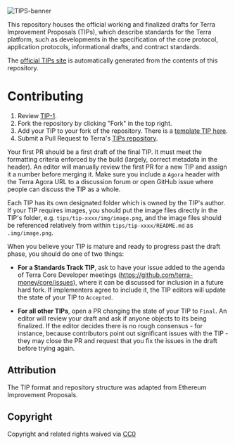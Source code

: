 ![TIPS-banner](./img/TIPs_banner.png)

This repository houses the official working and finalized drafts for Terra Improvement Proposals (TIPs), which describe standards for the Terra platform, such as developments in the specification of the core protocol, application protocols, informational drafts, and contract standards.

The [official TIPs site](https://tips.terra.money) is automatically generated from the contents of this repository.

# Contributing

1.  Review [TIP-1](./tips/tip-1/README.md).
2.  Fork the repository by clicking "Fork" in the top right.
3.  Add your TIP to your fork of the repository. There is a [template TIP here](./tips/tip-x/README.md).
4.  Submit a Pull Request to Terra's [TIPs repository](https://github.com/terra-money/TIPs).

Your first PR should be a first draft of the final TIP. It must meet the formatting criteria enforced by the build (largely, correct metadata in the header). An editor will manually review the first PR for a new TIP and assign it a number before merging it. Make sure you include a `Agora` header with the Terra Agora URL to a discussion forum or open GitHub issue where people can discuss the TIP as a whole.

Each TIP has its own designated folder which is owned by the TIP's author. If your TIP requires images, you should put the image files directly in the TIP's folder, e.g. `tips/tip-xxxx/img/image.png`, and the image files should be referenced relatively from within `tips/tip-xxxx/README.md` as `.img/image.png`.

When you believe your TIP is mature and ready to progress past the draft phase, you should do one of two things:

- **For a Standards Track TIP**, ask to have your issue added to the agenda of Terra Core Developer meetings (https://github.com/terra-money/core/issues), where it can be discussed for inclusion in a future hard fork. If implementers agree to include it, the TIP editors will update the state of your TIP to `Accepted`.

- **For all other TIPs**, open a PR changing the state of your TIP to `Final`. An editor will review your draft and ask if anyone objects to its being finalized. If the editor decides there is no rough consensus - for instance, because contributors point out significant issues with the TIP - they may close the PR and request that you fix the issues in the draft before trying again.

## Attribution

The TIP format and repository structure was adapted from Ethereum Improvement Proposals.

## Copyright

Copyright and related rights waived via [CC0](https://creativecommons.org/publicdomain/zero/1.0/)
